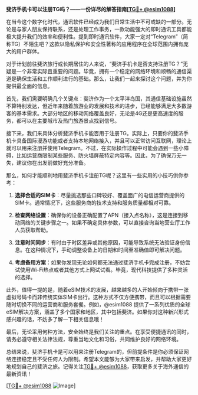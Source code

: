 **斐济手机卡可以注册TG吗？——一份详尽的解答指南[[TG💪+ @esim1088](https://t.me/s/esim1088)]**

在当今这个数字化时代，通讯软件已经成为我们日常生活中不可或缺的一部分。无论是与家人朋友保持联系，还是处理工作事务，一款功能强大的即时通讯工具都能极大提升我们的效率和便利性。提到即时通讯软件，大家一定对“Telegram”（简称TG）不陌生吧？这款以隐私保护和安全性著称的应用程序在全球范围内拥有庞大的用户群体。

对于计划前往斐济旅行或长期居住的人来说，“斐济手机卡是否支持注册TG？”无疑是一个非常实际且重要的问题。毕竟，拥有一个稳定的网络环境和顺畅的通信渠道是确保生活和工作顺利进行的基础。那么，让我们一起来探讨这个问题，并为你提供最全面的信息。

首先，我们需要明确几个关键点：斐济作为一个太平洋岛国，其通信基础设施虽然不算特别发达，但近年来随着旅游业的发展和技术的进步，已经能够满足大多数游客的基本需求。大部分地区的移动网络覆盖良好，无论是4G还是更高速度的服务，都可以在主要城市及热门旅游景点找到信号。

接下来，我们来具体分析斐济手机卡能否用于注册TG。实际上，只要你的斐济手机卡具备国际漫游功能或者支持本地网络接入，并且可以正常访问互联网，理论上就可以用来注册并使用Telegram。不过，在实际操作过程中可能会遇到一些小障碍，比如运营商限制某些服务、防火墙屏蔽特定内容等。因此，为了确保万无一失，建议你在出发前做好充分准备。

那么，如何才能顺利地用斐济手机卡注册TG呢？这里有一些实用的小技巧供你参考：

1. **选择合适的SIM卡**：尽量挑选那些口碑较好、覆盖面广的电信运营商提供的SIM卡。通常情况下，这些服务商的技术支持和服务质量都相对可靠。
   
2. **检查网络设置**：确保你的设备正确配置了APN（接入点名称），这是连接到移动网络的关键步骤之一。如果不确定具体参数，可以直接咨询当地营业厅工作人员获取帮助。

3. **注意时间同步**：有时由于时区差异或其他原因，可能导致系统无法验证身份信息。在这种情况下，手动调整设备上的日期和时间至准确值即可解决问题。

4. **考虑备用方案**：如果你发现无论如何都无法通过斐济手机卡完成注册，不妨尝试使用Wi-Fi热点或者其他方式上网试试看。毕竟，现代科技提供了多种灵活的选择。

此外，值得一提的是，随着eSIM技术的发展，越来越多的人开始倾向于携带一张虚拟号码卡而非传统实体SIM卡出行。这种方式不仅方便携带，而且可以根据需要随时切换不同的运营商和服务套餐。例如，@esim1088 提供了一系列优质的全球eSIM解决方案，涵盖了多个国家和地区，其中包括斐济。如果你对这种新兴形式感兴趣的话，不妨多了解一下相关信息哦！

最后，无论采用何种方法，安全始终是我们关注的重点。在享受便捷通讯的同时，请务必遵守相关法律法规，尊重当地文化和习俗，共同维护良好的网络环境。

总结来说，斐济手机卡是可以用来注册Telegram的，但前提条件是你必须保证网络连接稳定且不受任何人为限制。希望本文能够为大家带来启发，并帮助大家更好地规划自己的斐济之旅。记得关注[TG💪+ @esim1088](https://t.me/s/esim1088)，获取更多关于海外通信的最新资讯！

[[TG💪+ @esim1088](https://t.me/s/esim1088) ![Image](https://i.postimg.cc/4NQfJmqS/Snipaste-2025-05-13-00-14-12.png)]